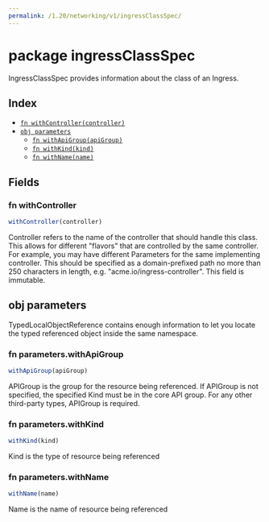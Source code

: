 ```yaml
---
permalink: /1.20/networking/v1/ingressClassSpec/
---
```


# package ingressClassSpec

IngressClassSpec provides information about the class of an Ingress.

## Index

* [`fn withController(controller)`](#fn-withcontroller)
* [`obj parameters`](#obj-parameters)
  * [`fn withApiGroup(apiGroup)`](#fn-parameterswithapigroup)
  * [`fn withKind(kind)`](#fn-parameterswithkind)
  * [`fn withName(name)`](#fn-parameterswithname)

## Fields

### fn withController

```ts
withController(controller)
```

Controller refers to the name of the controller that should handle this class. This allows for different "flavors" that are controlled by the same controller. For example, you may have different Parameters for the same implementing controller. This should be specified as a domain-prefixed path no more than 250 characters in length, e.g. "acme.io/ingress-controller". This field is immutable.

## obj parameters

TypedLocalObjectReference contains enough information to let you locate the typed referenced object inside the same namespace.

### fn parameters.withApiGroup

```ts
withApiGroup(apiGroup)
```

APIGroup is the group for the resource being referenced. If APIGroup is not specified, the specified Kind must be in the core API group. For any other third-party types, APIGroup is required.

### fn parameters.withKind

```ts
withKind(kind)
```

Kind is the type of resource being referenced

### fn parameters.withName

```ts
withName(name)
```

Name is the name of resource being referenced